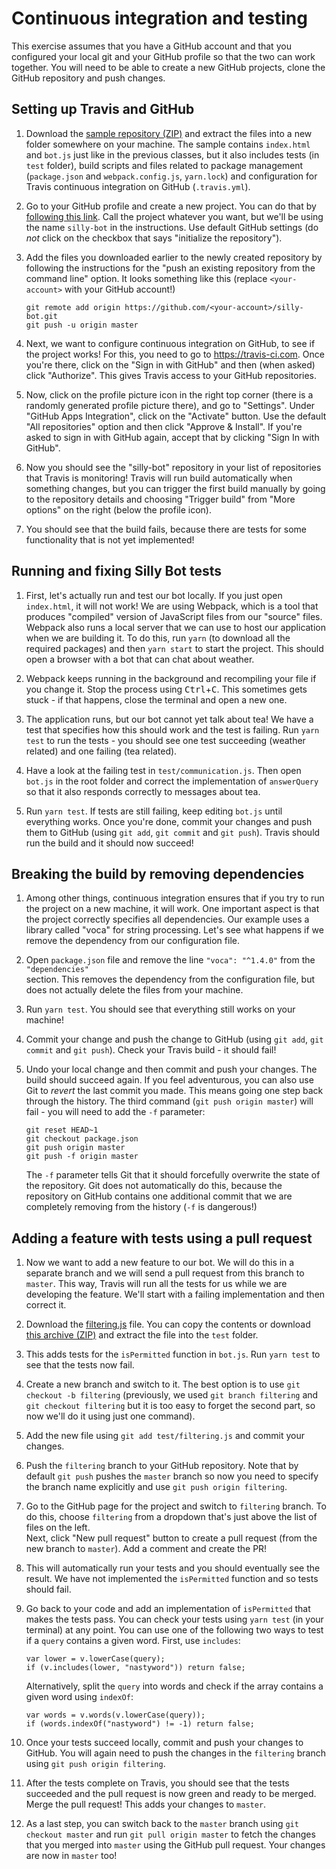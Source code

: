 # Continuous integration and testing

This exercise assumes that you have a GitHub account and that you configured your local git and
your GitHub profile so that the two can work together. You will need to be able to create a new
GitHub projects, clone the GitHub repository and push changes.

## Setting up Travis and GitHub

1.  Download the [sample repository (ZIP)][zip] and extract the files into a new folder
    somewhere on your machine. The sample contains `index.html` and `bot.js` just like in
    the previous classes, but it also includes tests (in `test` folder), build scripts and
    files related to package management (`package.json` and `webpack.config.js`, `yarn.lock`)
    and configuration for Travis continuous integration on GitHub (`.travis.yml`).

2.  Go to your GitHub profile and create a new project. You can do that by [following
    this link](https://github.com/new). Call the project whatever you want, but we'll be using
    the name `silly-bot` in the instructions. Use default GitHub settings (do _not_ click on
    the checkbox that says "initialize the repository").

3.  Add the files you downloaded earlier to the newly created repository by following the
    instructions for the "push an existing repository from the command line" option. It looks
    something like this (replace `<your-account>` with your GitHub account!)

        git remote add origin https://github.com/<your-account>/silly-bot.git
        git push -u origin master

4.  Next, we want to configure continuous integration on GitHub, to see if the project works!
    For this, you need to go to https://travis-ci.com. Once you're there, click on the
    "Sign in with GitHub" and then (when asked) click "Authorize". This gives Travis access
    to your GitHub repositories.

5.  Now, click on the profile picture icon in the right top corner (there is a randomly
    generated profile picture there), and go to "Settings". Under "GitHub Apps Integration",
    click on the "Activate" button. Use the default "All repositories" option and then
    click "Approve & Install". If you're asked to sign in with GitHub again, accept that by
    clicking "Sign In with GitHub".

6.  Now you should see the "silly-bot" repository in your list of repositories that Travis
    is monitoring! Travis will run build automatically when something changes, but you
    can trigger the first build manually by going to the repository details and choosing
    "Trigger build" from "More options" on the right (below the profile icon).

7.  You should see that the build fails, because there are tests for some functionality that
    is not yet implemented!

## Running and fixing Silly Bot tests

1.  First, let's actually run and test our bot locally. If you just open `index.html`, it
    will not work! We are using Webpack, which is a tool that produces "compiled" version
    of JavaScript files from our "source" files. Webpack also runs a local server that we
    can use to host our application when we are building it. To do this, run `yarn` (to
    download all the required packages) and then `yarn start` to start the project. This
    should open a browser with a bot that can chat about weather.

2.  Webpack keeps running in the background and recompiling your file if you change it.
    Stop the process using <kbd>Ctrl</kbd>+<kbd>C</kbd>. This sometimes gets stuck - if that
    happens, close the terminal and open a new one.

3.  The application runs, but our bot cannot yet talk about tea! We have a test that
    specifies how this should work and the test is failing. Run `yarn test` to run the tests -
    you should see one test succeeding (weather related) and one failing (tea related).

4.  Have a look at the failing test in `test/communication.js`. Then open `bot.js` in the
    root folder and correct the implementation of `answerQuery` so that it also responds
    correctly to messages about tea.

5.  Run `yarn test`. If tests are still failing, keep editing `bot.js` until everything works.
    Once you're done, commit your changes and push them to GitHub (using `git add`, `git commit`
    and `git push`). Travis should run the build and it should now succeed!

## Breaking the build by removing dependencies

1.  Among other things, continuous integration ensures that if you try to run the project on
    a new machine, it will work. One important aspect is that the project correctly specifies
    all dependencies. Our example uses a library called "voca" for string processing. Let's
    see what happens if we remove the dependency from our configuration file.

2.  Open `package.json` file and remove the line `"voca": "^1.4.0"` from the `"dependencies"`  
    section. This removes the dependency from the configuration file, but does not actually
    delete the files from your machine.

3.  Run `yarn test`. You should see that everything still works on your machine!

4.  Commit your change and push the change to GitHub (using `git add`, `git commit` and
    `git push`). Check your Travis build - it should fail!

5.  Undo your local change and then commit and push your changes. The build should succeed
    again. If you feel adventurous, you can also use Git to _revert_ the last commit you
    made. This means going one step back through the history. The third command
    (`git push origin master`) will fail - you will need to add the `-f` parameter:

        git reset HEAD~1
        git checkout package.json
        git push origin master
        git push -f origin master

    The `-f` parameter tells Git that it should forcefully overwrite the state of the
    repository. Git does not automatically do this, because the repository on GitHub
    contains one additional commit that we are completely removing from the history
    (`-f` is dangerous!)

## Adding a feature with tests using a pull request

1.  Now we want to add a new feature to our bot. We will do this in a separate branch
    and we will send a pull request from this branch to `master`. This way, Travis will
    run all the tests for us while we are developing the feature. We'll start with a
    failing implementation and then correct it.

2.  Download the [filtering.js][filteringjs] file. You can copy the contents or download
    [this archive (ZIP)][filtering] and extract the file into the `test` folder.

3.  This adds tests for the `isPermitted` function in `bot.js`. Run `yarn test` to see
    that the tests now fail.

4.  Create a new branch and switch to it. The best option is to use `git checkout -b filtering`
    (previously, we used `git branch filtering` and `git checkout filtering` but it is
    too easy to forget the second part, so now we'll do it using just one command).

5.  Add the new file using `git add test/filtering.js` and commit your changes.

6.  Push the `filtering` branch to your GitHub repository. Note that by default `git push`
    pushes the `master` branch so now you need to specify the branch name explicitly and
    use `git push origin filtering`.

7.  Go to the GitHub page for the project and switch to `filtering` branch. To do this,
    choose `filtering` from a dropdown that's just above the list of files on the left.    
    Next, click "New pull request" button to create a pull request (from the new branch
    to `master`). Add a comment and create the PR!

8.  This will automatically run your tests and you should eventually see the result.
    We have not implemented the `isPermitted` function and so tests should fail.

9.  Go back to your code and add an implementation of `isPermitted` that makes the tests
    pass. You can check your tests using `yarn test` (in your terminal) at any point.
    You can use one of the following two ways to test if a `query` contains a given word.
    First, use `includes`:

        var lower = v.lowerCase(query);
        if (v.includes(lower, "nastyword")) return false;

    Alternatively, split the `query` into words and check if the array contains a given
    word using `indexOf`:

        var words = v.words(v.lowerCase(query));
        if (words.indexOf("nastyword") != -1) return false;

10. Once your tests succeed locally, commit and push your changes to GitHub. You will
    again need to push the changes in the `filtering` branch using
    `git push origin filtering`.

11. After the tests complete on Travis, you should see that the tests succeeded and the
    pull request is now green and ready to be merged. Merge the pull request! This adds
    your changes to `master`.

12. As a last step, you can switch back to the `master` branch using `git checkout master`
    and run `git pull origin master` to fetch the changes that you merged into `master`
    using the GitHub pull request. Your changes are now in `master` too!

[zip]:  https://github.com/tpetricek/Teaching/blob/master/software-engineering-classes/continuous-integration/silly-bot.zip?raw=true
[filtering]:  https://github.com/tpetricek/Teaching/blob/master/software-engineering-classes/continuous-integration/filtering.zip?raw=true
[filteringjs]: https://github.com/tpetricek/Teaching/blob/master/software-engineering-classes/continuous-integration/filtering.js
